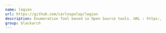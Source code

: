 ```yaml
---
name: legion
url: https://github.com/carlospolop/legion
description: Enumeration Tool based in Open Source tools. URL : https://github.com/carlospolop/legion Groups : blackarch blackarch-recon blackarch-automation
group: blackarch
---
```

